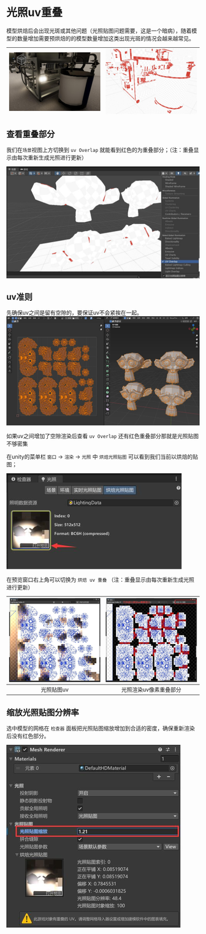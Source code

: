 # 光照uv重叠
模型烘焙后会出现光斑或其他问题（光照贴图问题需要，这是一个暗病），随着模型的数量增加需要预烘焙的的模型数量增加这类出现光斑的情况会越来越常见。

![image](./images/2.jpg) | ![image](./images/3.jpg)
:-:|:-:

## 查看重叠部分
我们在`场景`视图上方切换到 `uv Overlap` 就能看到红色的为重叠部分；（注：重叠显示由每次重新生成光照进行更新）

![image](./images/5.jpg)

## uv准则
 先确保uv之间是留有空隙的，要保证uv不会紧挨在一起。
![image](./images/6.jpg)

如果uv之间增加了空隙渲染后查看 `uv Overlap` 还有红色重叠部分那就是光照贴图不够密集

在unity的菜单栏 `窗口` → `渲染` → `光照` 中 `烘焙光照贴图` 可以看到我们当前以烘焙的贴图；

![image](./images/4.jpg)

在预览窗口右上角可以切换为 `烘焙 uv 重叠` （注：重叠显示由每次重新生成光照进行更新）

![image](./images/7.jpg) | ![image](./images/8.jpg)
:-:|:-:
光照贴图uv | 光照渲染uv像素重叠部分

## 缩放光照贴图分辨率
选中模型的网格在 `检查器` 面板把光照贴图缩放增加到合适的密度，确保重新渲染后没有红色部分。

![image](./images/9.jpg)